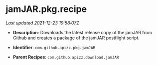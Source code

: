 # jamJAR.pkg.recipe

_Last updated 2021-12-23 19:58:07Z_

- **Description**: Downloads the latest release copy of the jamJAR from Github and creates a package of the jamJAR postflight script.

- **Identifier**: `com.github.apizz.pkg.jamJAR`

- **Parent Recipes**: `com.github.apizz.download.jamJAR`